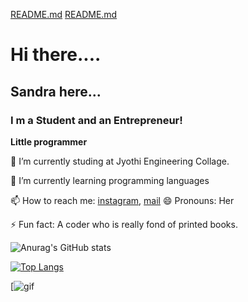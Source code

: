 [README.md](https://github.com/Sandra-Rosa/Sandra-Rosa/files/7190029/README.md)
[README.md](https://github.com/Sandra-Rosa/Sandra-Rosa/files/7190038/README.md)
# Hi there....
## Sandra here...
### I m a Student and an Entrepreneur!
**Little programmer**

🔭 I’m currently studing at Jyothi Engineering Collage.

🌱 I’m currently learning programming languages

📫 How to reach me: [instagram](https://www.instagram.com/__zet_wounded_beast/),
                    [mail](sandraantony2002@gmail.com)
😄 Pronouns: Her

⚡ Fun fact: A coder who is really fond of printed books.

![Anurag's GitHub stats](https://github-readme-stats.vercel.app/api?username=sandra-rosa&show_icons=true&theme=tokyonight)

[![Top Langs](https://github-readme-stats.vercel.app/api/top-langs/?username=sandra-rosa)](https://github.com/anuraghazra/github-readme-stats)

[![gif](https://github.com/Sandra-Rosa/Sandra-Rosa/issues/1#issue-1006618163)




